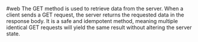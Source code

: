 #web
The GET method is used to retrieve data from the server. When a client sends a GET request, the server returns the requested data in the response body. It is a safe and idempotent method, meaning multiple identical GET requests will yield the same result without altering the server state.